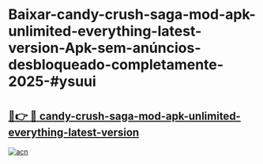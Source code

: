 # Baixar-candy-crush-saga-mod-apk-unlimited-everything-latest-version-Apk-sem-anúncios-desbloqueado-completamente-2025-#ysuui

# <h2><a href="https://ainizakaria.my?title=candy-crush-saga-mod-apk-unlimited-everything-latest-version&ref=24M">🔗👉 🔴 candy-crush-saga-mod-apk-unlimited-everything-latest-version</a></h2>

[![acn](https://github.com/user-attachments/assets/0f9c940e-d8b0-45ae-aac7-cd30a18b3e1c)](https://ainizakaria.my?title=candy-crush-saga-mod-apk-unlimited-everything-latest-version&ref=24M)

